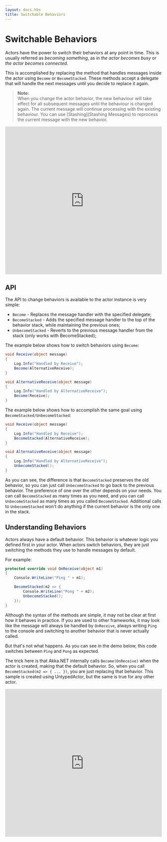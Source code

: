 ```yaml
---
layout: docs.hbs
title: Switchable Behaviors
---
```


# Switchable Behaviors

Actors have the power to switch their behaviors at any point in time. This is usually referred as *becoming something*, as in *the actor becomes busy* or *the actor becomes connected*.

This is accomplished by replacing the method that handles messages inside the actor using `Become` or `BecomeStacked`. These methods accept a delegate that will handle the next messages until you decide to replace it again.

> **Note:**<br /> When you change the actor behavior, the new behaviour will take effect for all subsequent messages until the behaviour is changed again. The current message will continue processing with the existing behaviour. You can use [Stashing](Stashing Messages) to reprocess the current message with the new behavior.

<iframe width="100%" height="475" src="https://dotnetfiddle.net/Widget/F96W0B" frameborder="0"></iframe>

## API

The API to change behaviors is available to the actor instance is very simple:

* `Become` - Replaces the message handler with the specified delegate;
* `BecomeStacked` - Adds the specified message handler to the top of the behavior stack, while maintaining the previous ones;
* `UnbecomeStacked` - Reverts to the previous message handler from the stack (only works with BecomeStacked);

The example below shows how to switch behaviors using `Become`:

```cs
void Receive(object message)
{
    Log.Info("Handled by Receive");
    Become(AlternativeReceive);
}

void AlternativeReceive(object message)
{
    Log.Info("Handled by AlternativeReceive");
    Become(Receive);
}
```

The example below shows how to accomplish the same goal using `BecomeStacked/UnbecomeStacked`:

```cs
void Receive(object message)
{
    Log.Info("Handled by Receive");
    BecomeStacked(AlternativeReceive);
}

void AlternativeReceive(object message)
{
    Log.Info("Handled by AlternativeReceive");
    UnbecomeStacked();
}
```

As you can see, the difference is that `BecomeStacked` preserves the old behavior, so you can just call `UnbecomeStacked` to go back to the previous behavior. The preference of one over the other depends on your needs. You can call `BecomeStacked` as many times as you need, and you can call `UnbecomeStacked` as many times as you called `BecomeStacked`. Additional calls to `UnbecomeStacked` won't do anything if the current behavior is the only one in the stack.

## Understanding Behaviors

Actors always have a default behavior. This behavior is whatever logic you defined first in your actor. When actors switch behaviors, they are just switching the methods they use to handle messages by default.

For example:

```cs
protected override void OnReceive(object m1)
{
    Console.WriteLine("Ping " + m1);

    BecomeStacked(m2 => {
        Console.WriteLine("Pong " + m2);
        UnbecomeStacked();
    });
}
```

Although the syntax of the methods are simple, it may not be clear at first how it behaves in practice. If you are used to other frameworks, it may look like the message will always be handled by `OnReceive`, always writing `Ping` to the console and switching to another behavior that is never actually called.

But that's not what happens. As you can see in the demo below, this code switches between `Ping` and `Pong` as expected.

The trick here is that Akka.NET internally calls `Become(OnReceive)` when the actor is created, making that the default behavior. So, when you call `BecomeStacked(m2 => { ... })`, you are just replacing that behavior. This sample is created using UntypedActor, but the same is true for any other actor.

<iframe width="100%" height="475" src="https://dotnetfiddle.net/Widget/U2UEHZ" frameborder="0"></iframe>
